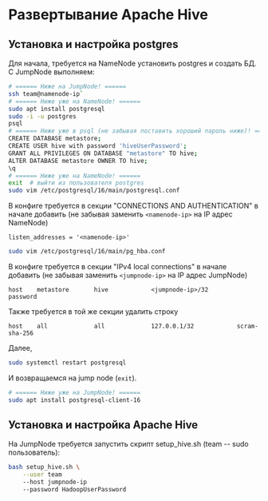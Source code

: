 # Развертывание Apache Hive

## Установка и настройка postgres
Для начала, требуется на NameNode установить postgres и создать БД. С JumpNode выполняем:
```bash
# ====== Ниже на JumpNode! ======
ssh team@namenode-ip`
# ====== Ниже уже на NameNode! ======
sudo apt install postgresql
sudo -i -u postgres
psql
# ====== Ниже уже в psql (не забывая поставить хороший пароль ниже)! ======
CREATE DATABASE metastore;
CREATE USER hive with password 'hiveUserPassword';
GRANT ALL PRIVILEGES ON DATABASE "metastore" TO hive;
ALTER DATABASE metastore OWNER TO hive;
\q
# ====== Ниже уже на NameNode! ======
exit  # выйти из пользователя postgres
sudo vim /etc/postgresql/16/main/postgresql.conf
```

В конфиге требуется в секции "CONNECTIONS AND AUTHENTICATION" в начале добавить
(не забывая заменить `<namenode-ip>` на IP адрес NameNode)
```
listen_addresses = '<namenode-ip>'
```

```bash
sudo vim /etc/postgresql/16/main/pg_hba.conf
```

В конфиге требуется в секции "IPv4 local connections" в начале добавить
(не забывая заменить `<jumpnode-ip>` на IP адрес JumpNode)
```
host    metastore       hive            <jumpnode-ip>/32         password
```

Также требуется в той же секции удалить строку
```
host    all             all             127.0.0.1/32            scram-sha-256
```

Далее,
```bash
sudo systemctl restart postgresql
```

И возвращаемся на jump node (`exit`).
```bash
# ====== Ниже уже на JumpNode! ======
sudo apt install postgresql-client-16
```

## Установка и настройка Apache Hive
На JumpNode требуется запустить скрипт setup_hive.sh (team -- sudo пользователь):
```bash
bash setup_hive.sh \
    --user team
    --host jumpnode-ip
    --password HadoopUserPassword
```